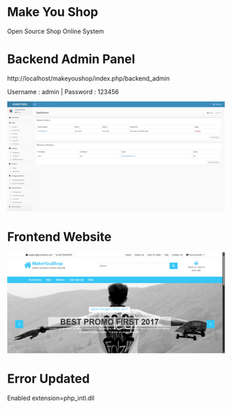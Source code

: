 # Make You Shop
Open Source Shop Online System

# Backend Admin Panel
http://localhost/makeyoushop/index.php/backend_admin

Username : admin | Password : 123456

![makeyoushop_backend](https://github.com/jwnkool/makeyoushop/blob/master/makeyoushop-backend.PNG)

# Frontend Website
![makeyoushop_backend](https://github.com/jwnkool/makeyoushop/blob/master/makeyoushop_frontend.png)

# Error Updated
Enabled extension=php_intl.dll
